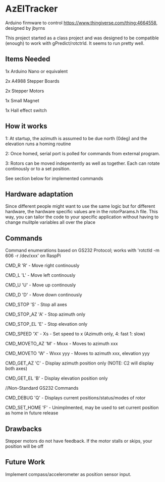 # AzElTracker
Arduino firmware to control https://www.thingiverse.com/thing:4664558, designed by jbyrns

This project started as a class project and was designed to be compatible (enough) to work with gPredict/rotctrld. It seems to run pretty well.

## Items Needed
1x Arduino Nano or equivalent

2x A4988 Stepper Boards

2x Stepper Motors

1x Small Magnet

1x Hall effect switch


## How it works
1: At startup, the azimuth is assumed to be due north (0deg) and the elevation runs a homing routine

2: Once homed, serial port is polled for commands from external program.

3: Rotors can be moved indepentently as well as together. Each can rotate continously or to a set position.

See section below for implemented commands

## Hardware adaptation

Since different people might want to use the same logic but for different hardware, the hardware specific values are in the rotorParams.h file. This way, you can tailor the code to your specific application without having to change mulitple variables all over the place

## Commands
Command enumerations based on GS232 Protocol; works with 'rotctld -m 606 -r /dev/xxx' on RaspPi

CMD_R 'R' - Move right continously

CMD_L 'L' - Move left continously

CMD_U 'U' - Move up continously

CMD_D 'D' - Move down continously

CMD_STOP 'S' - Stop all axes

CMD_STOP_AZ 'A' - Stop azimuth only

CMD_STOP_EL 'E' - Stop elevation only

CMD_SPEED 'X' - Xs - Set speed to x (Azimuth only, 4: fast 1: slow)

CMD_MOVETO_AZ 'M' - Mxxx  - Moves to azimuth xxx

CMD_MOVETO 'W' - Wxxx yyy - Moves to azimuth xxx, elevation yyy

CMD_GET_AZ 'C' - Display azimuth position only (NOTE: C2 will display both axes)

CMD_GET_EL 'B' - Display elevation position only

//Non-Standard GS232 Commands

CMD_DEBUG 'Q' - Displays current positions/status/modes of rotor

CMD_SET_HOME 'F' - Unimplmented, may be used to set current position as home in future release


## Drawbacks
Stepper motors do not have feedback. If the motor stalls or skips, your position will be off

## Future Work
Implement compass/accelerometer as position sensor input.
